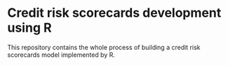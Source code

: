 # Credit risk scorecards development using R
This repository contains the whole process of building a credit risk scorecards model implemented by R. 
